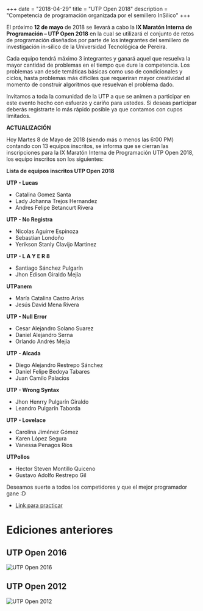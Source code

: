 +++
date = "2018-04-29"
title = "UTP Open 2018"
description = "Competencia de programación organizada por el semillero InSilico"
+++

El próximo **12 de mayo** de 2018 se llevará a cabo la **IX Maratón Interna de Programación – UTP Open 2018** en la cual se utilizará el conjunto de retos de programación diseñados por parte de los integrantes del semillero de investigación in-silico de la Universidad Tecnológica de Pereira.

Cada equipo tendrá máximo 3 integrantes y ganará aquel que resuelva la mayor cantidad de problemas en el tiempo que dure la competencia. Los problemas van desde temáticas básicas como uso de condicionales y ciclos, hasta problemas más difíciles que requeriran mayor creatividad al momento de construir algoritmos que resuelvan el problema dado.

Invitamos a toda la comunidad de la UTP a que se animen a participar en este evento hecho con esfuerzo y cariño para ustedes. Si deseas participar deberás registrarte lo más rápido posible ya que contamos con cupos limitados.

**ACTUALIZACIÓN**

Hoy Martes 8 de Mayo de 2018 (siendo más o menos las 6:00 PM) contando con 13 equipos inscritos, se informa que se cierran las inscripciones para la IX Maratón Interna de Programación UTP Open 2018, los equipo inscritos son los siguientes:

**Lista de equipos inscritos UTP Open 2018**

**UTP - Lucas**

- Catalina Gomez Santa
- Lady Johanna Trejos Hernandez
- Andres Felipe Betancurt Rivera

**UTP - No Registra**

- Nicolas Aguirre Espinoza
- Sebastian Londoño
- Yerikson Stanly Clavijo Martinez

**UTP - L A Y E R  8**

- Santiago Sánchez Pulgarín
- Jhon Edison Giraldo Mejía

**UTPanem**

- María Catalina Castro Arias
- Jesús David Mena Rivera

**UTP - Null Error**

- Cesar Alejandro Solano Suarez
- Daniel Alejandro Serna
- Orlando Andrés Mejía

**UTP - Alcada**

- Diego  Alejandro  Restrepo Sánchez
- Daniel Felipe Bedoya Tabares
- Juan Camilo  Palacios

**UTP - Wrong Syntax**

- Jhon Henrry Pulgarín Giraldo
- Leandro Pulgarín Taborda

**UTP - Lovelace**

- Carolina Jiménez Gómez
- Karen López Segura
- Vanessa Penagos Ríos

**UTPollos**

- Hector Steven Montillo Quiceno
- Gustavo Adolfo Restrepo Gil

Deseamos suerte a todos los competidores y que el mejor programador gane :D

- [Link para practicar](https://www.hackerrank.com)

# Ediciones anteriores

## UTP Open 2016

![UTP Open 2016](/blog/img/utp2016.jpg)

## UTP Open 2012

![UTP Open 2012](/blog/img/utp2012.jpg)